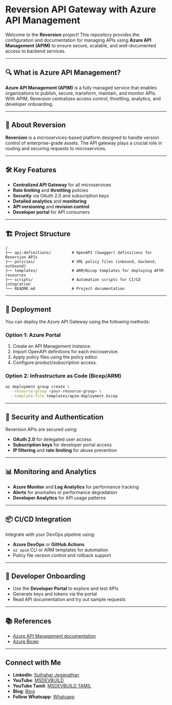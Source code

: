 # Reversion API Gateway with Azure API Management

Welcome to the **Reversion** project! This repository provides the configuration and documentation for managing APIs using **Azure API Management (APIM)** to ensure secure, scalable, and well-documented access to backend services.

---

## 🔍 What is Azure API Management?

**Azure API Management (APIM)** is a fully managed service that enables organizations to publish, secure, transform, maintain, and monitor APIs. With APIM, Reversion centralizes access control, throttling, analytics, and developer onboarding.

---

## 🧠 About Reversion

**Reversion** is a microservices-based platform designed to handle version control of enterprise-grade assets. The API gateway plays a crucial role in routing and securing requests to microservices.

---

## 🛠️ Key Features

- **Centralized API Gateway** for all microservices
- **Rate limiting** and **throttling** policies
- **Security** via OAuth 2.0 and subscription keys
- **Detailed analytics** and **monitoring**
- **API versioning** and **revision control**
- **Developer portal** for API consumers

---

## 🏗️ Project Structure

```plaintext
/
├── api-definitions/         # OpenAPI (Swagger) definitions for Reversion APIs
├── policies/                # XML policy files (inbound, backend, outbound)
├── templates/               # ARM/Bicep templates for deploying APIM resources
├── scripts/                 # Automation scripts for CI/CD integration
└── README.md                # Project documentation
````

---

## 🚀 Deployment

You can deploy the Azure API Gateway using the following methods:

### Option 1: Azure Portal

1. Create an API Management instance.
2. Import OpenAPI definitions for each microservice.
3. Apply policy files using the policy editor.
4. Configure product/subscription access.

### Option 2: Infrastructure as Code (Bicep/ARM)

```bash
az deployment group create \
  --resource-group <your-resource-group> \
  --template-file templates/apim-deployment.bicep
```

---

## 🔐 Security and Authentication

Reversion APIs are secured using:

* **OAuth 2.0** for delegated user access
* **Subscription keys** for developer portal access
* **IP filtering** and **rate limiting** for abuse prevention

---

## 📊 Monitoring and Analytics

* **Azure Monitor** and **Log Analytics** for performance tracking
* **Alerts** for anomalies or performance degradation
* **Developer Analytics** for API usage patterns

---

## 📦 CI/CD Integration

Integrate with your DevOps pipeline using:

* **Azure DevOps** or **GitHub Actions**
* `az apim` CLI or ARM templates for automation
* Policy file version control and rollback support

---

## 👥 Developer Onboarding

* Use the **Developer Portal** to explore and test APIs
* Generate keys and tokens via the portal
* Read API documentation and try out sample requests

---

## 📚 References

* [Azure API Management documentation](https://learn.microsoft.com/en-us/azure/api-management/)
* [Azure Bicep](https://learn.microsoft.com/en-us/azure/azure-resource-manager/bicep/)

---
 ## Connect with Me
- **LinkedIn**: [Suthahar Jeganathan](https://www.linkedin.com/in/jssuthahar/)
- **YouTube**: [MSDEVBUILD](https://www.youtube.com/@MSDEVBUILD)
- **YouTube Tamil**: [MSDEVBUILD TAMIL](https://www.youtube.com/@MSDEVBUILDTamil)
- **Blog**: [Blog](https://www.msdevbuild.com/)
- **Follow Whatsapp**: [Whatsapp](https://www.whatsapp.com/channel/0029Va5j2rHEFeXcTlUhQB0J)

